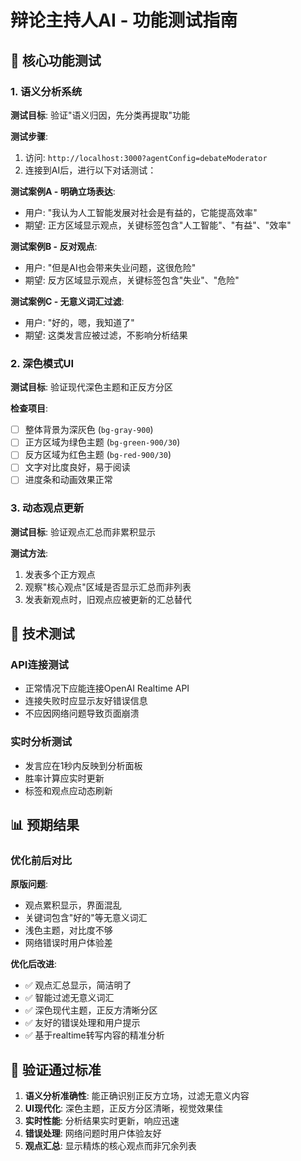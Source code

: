 # 辩论主持人AI - 功能测试指南

## 🎯 核心功能测试

### 1. 语义分析系统
**测试目标**: 验证"语义归因，先分类再提取"功能

**测试步骤**:
1. 访问: `http://localhost:3000?agentConfig=debateModerator`
2. 连接到AI后，进行以下对话测试：

**测试案例A - 明确立场表达**:
- 用户: "我认为人工智能发展对社会是有益的，它能提高效率"
- 期望: 正方区域显示观点，关键标签包含"人工智能"、"有益"、"效率"

**测试案例B - 反对观点**:
- 用户: "但是AI也会带来失业问题，这很危险"
- 期望: 反方区域显示观点，关键标签包含"失业"、"危险"

**测试案例C - 无意义词汇过滤**:
- 用户: "好的，嗯，我知道了"
- 期望: 这类发言应被过滤，不影响分析结果

### 2. 深色模式UI
**测试目标**: 验证现代深色主题和正反方分区

**检查项目**:
- [ ] 整体背景为深灰色 (`bg-gray-900`)
- [ ] 正方区域为绿色主题 (`bg-green-900/30`)
- [ ] 反方区域为红色主题 (`bg-red-900/30`)
- [ ] 文字对比度良好，易于阅读
- [ ] 进度条和动画效果正常

### 3. 动态观点更新
**测试目标**: 验证观点汇总而非累积显示

**测试方法**:
1. 发表多个正方观点
2. 观察"核心观点"区域是否显示汇总而非列表
3. 发表新观点时，旧观点应被更新的汇总替代

## 🔧 技术测试

### API连接测试
- 正常情况下应能连接OpenAI Realtime API
- 连接失败时应显示友好错误信息
- 不应因网络问题导致页面崩溃

### 实时分析测试
- 发言应在1秒内反映到分析面板
- 胜率计算应实时更新
- 标签和观点应动态刷新

## 📊 预期结果

### 优化前后对比

**原版问题**:
- 观点累积显示，界面混乱
- 关键词包含"好的"等无意义词汇
- 浅色主题，对比度不够
- 网络错误时用户体验差

**优化后改进**:
- ✅ 观点汇总显示，简洁明了
- ✅ 智能过滤无意义词汇
- ✅ 深色现代主题，正反方清晰分区
- ✅ 友好的错误处理和用户提示
- ✅ 基于realtime转写内容的精准分析

## 🎉 验证通过标准

1. **语义分析准确性**: 能正确识别正反方立场，过滤无意义内容
2. **UI现代化**: 深色主题，正反方分区清晰，视觉效果佳
3. **实时性能**: 分析结果实时更新，响应迅速
4. **错误处理**: 网络问题时用户体验友好
5. **观点汇总**: 显示精炼的核心观点而非冗余列表
